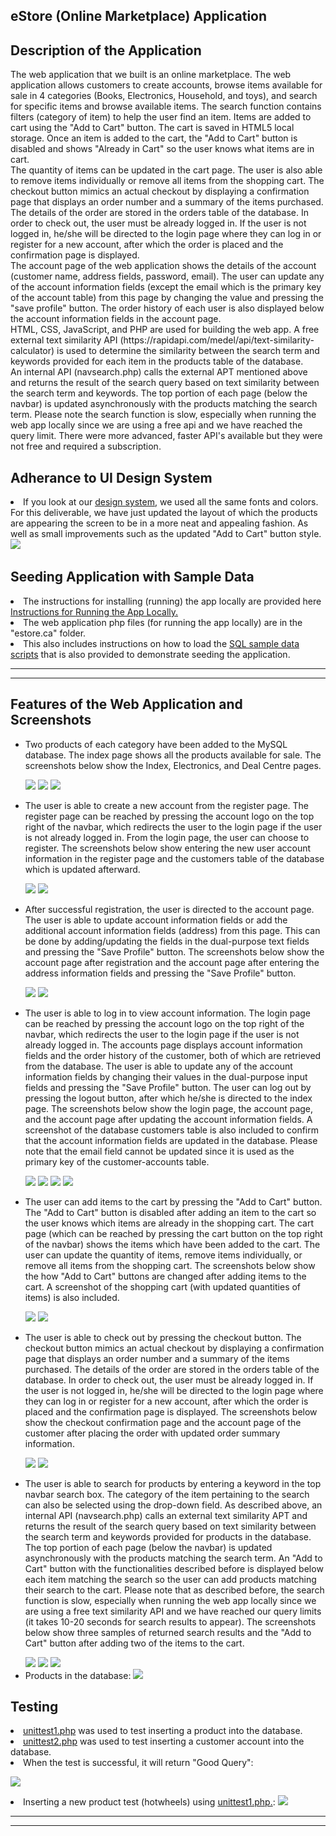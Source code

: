 <h2>eStore (Online Marketplace) Application</h2>



<h2>Description of the Application</h2>
<p>The web application that we built is an online marketplace. The web application allows customers to create accounts, browse items available for
sale in 4 categories (Books, Electronics, Household, and toys), and search for specific items and browse available items. The search function contains filters
(category of item) to help the user find an item. Items are added to cart using the "Add to Cart" button. The cart is saved in HTML5 local storage. Once an item
is added to the cart, the "Add to Cart" button is disabled and shows "Already in Cart" so the user knows what items are in cart.<br>
The quantity of items can be updated in the cart page. The user is also able to remove items individually or remove all items from the shopping cart. The checkout
 button mimics an actual checkout by displaying a confirmation page that displays an order number and a summary of the items purchased. The details of the order are
 stored in the orders table of the database. In order to check out, the user must be already logged in. If the user is not logged in, he/she will be directed to the
 login page where they can log in or register for a new account, after which the order is placed and the confirmation page is displayed.<br>
 The account page of the web application shows the details of the account (customer name, address fields, password, email).
 The user can update any of the account information fields (except the email which is the primary key of the account table) from this page by changing the value and
 pressing the "save profile" button. The order history of each user is also displayed below the account information fields in the account page.
<br>
HTML, CSS, JavaScript, and PHP are used for building the web app. A free external text similarity API (https://rapidapi.com/medel/api/text-similarity-calculator) is used
to determine the similarity between the search term and keywords provided for each item in the products table of the database.<br>
An internal API (navsearch.php) calls the external APT mentioned above and returns the result of the search query based on text similarity between the search term and
 keywords. The top portion of each page (below the navbar) is updated asynchronously with the products matching the search term. Please note the search function
is slow, especially when running the web app locally since we are using a free api and we have reached the query limit. There were more advanced, faster API's 
available but they were not free and required a subscription. </p>



<h2>Adherance to UI Design System</h2>
<li>
If you look at our <a href=<img src="screenshots/updatedui.png"></img>design system</a>, we used all the same fonts and colors. For this deliverable, we have just updated the layout of which the products are appearing the screen to be in a more neat and appealing fashion. As well as small improvements such as the updated "Add to Cart" button style.

<img src="screenshots/updatedui.png">
</li>


<h2>Seeding Application with Sample Data</h2>
<li>The instructions for installing (running) the app locally are provided here <a href="INSTRUCTIONS FOR RUNNING LOCALLY.md">Instructions for Running the App Locally.</a> </li>
<li>The web application php files (for running the app locally) are in the "estore.ca" folder.</li>
<li>This also includes instructions on how to load the <a href=estore.ca/estore-3230388f1d.SQL>SQL sample data scripts</a> that is also provided to demonstrate seeding the application.</li>
<hr><hr>

<h2>Features of the Web Application and Screenshots</h2>
<ul>
<li>
Two products of each category have been added to the MySQL database. The index page shows all the products available for sale. The screenshots below show the Index,
 Electronics, and Deal Centre pages.
<p></p>
<img src="screenshots/index.png"></img>
<img src="screenshots/electronics.png"></img>
<img src="screenshots/dealcenter.png"></img>
<p></p>
</li>
<li>
The user is able to create a new account from the register page. The register page can be reached by pressing the account logo on the top right of the navbar, which
redirects the user to the login page if the user is not already logged in. From the login page, the user can choose to register. The screenshots below show entering
the new user account information in the register page and the customers table of the database which is updated afterward.
<p></p>
<img src="screenshots/register.png"></img>
<img src="screenshots/accounts table after registration.png"></img>
<p></p>
</li>
<li>
After successful registration, the user is directed to the account page. The user is able to update account information fields or add the additional account information
 fields (address) from this page. This can be done by adding/updating the fields in the dual-purpose text fields and pressing the "Save Profile" button. The screenshots
below show the account page after registration and the account page after entering the address information fields and pressing the "Save Profile" button.
<p></p>
<img src="screenshots/account page after registration.png"></img>
<img src="screenshots/account page after adding address.png"></img>
<p></p>
</li>
<li>
The user is able to log in to view account information. The login page can be reached by pressing the account logo on the top right of the navbar, which
redirects the user to the login page if the user is not already logged in. The accounts page displays account information fields and the order history of the customer,
 both of which are retrieved from the database. The user is able to update any of the account information fields by changing their values in the dual-purpose input
fields and pressing the "Save Profile" button. The user can log out by pressing the logout button, after which he/she is directed to the index page. The screenshots
 below show the login page, the account page, and the account page after updating the account information fields.
A screenshot of the database customers table is also included to confirm that the account information fields are updated in the database. Please note that the
email field cannot be updated since it is used as the primary key of the customer-accounts table.
<p></p>
<img src="screenshots/login.png"></img>
<img src="screenshots/account.png"></img>
<img src="screenshots/update profile.png"></img>
<img src="screenshots/database after updating account.png"></img>
<p></p>
</li>
<li>
The user can add items to the cart by pressing the "Add to Cart" button. The "Add to Cart" button is disabled after adding an item to the cart so the user knows which items
are already in the shopping cart. The cart page (which can be reached by pressing the cart button on the top right of the navbar) shows the items which have been
added to the cart. The user can update the quantity of items, remove items individually, or remove all items from the shopping cart. The screenshots below show the
how "Add to Cart" buttons are changed after adding items to the cart. A screenshot of the shopping cart (with updated quantities of items) is also included.
<p></p>
<img src="screenshots/button after adding to cart.png"></img>
<img src="screenshots/cart.png"></img>
<p></p>
</li>
<li>
The user is able to check out by pressing the checkout button. The checkout button mimics an actual checkout by displaying a confirmation page that displays an order
 number and a summary of the items purchased. The details of the order are stored in the orders table of the database. In order to check out, the user must be already logged in. If the user is not logged in, he/she will be directed to the
 login page where they can log in or register for a new account, after which the order is placed and the confirmation page is displayed. The screenshots below show the
 checkout confirmation page and the account page of the customer after placing the order with updated order summary information.
<p></p>
<img src="screenshots/checkout.png"></img>
<img src="screenshots/account page after order.png"></img>
<p></p>
</li>
<li>
The user is able to search for products by entering a keyword in the top navbar search box. The category of the item pertaining to the search can also be selected using
the drop-down field. As described above, an internal API (navsearch.php) calls an external text similarity APT and returns the result of the search query based on text
 similarity between the search term and keywords provided for products in the database. The top portion of each page (below the navbar) is updated asynchronously
 with the products matching the search term. An "Add to Cart" button with the functionalities described before is displayed below each item matching the search so
the user can add products matching their search to the cart. Please note that as described before, the search function is slow, especially when running the web app
 locally since we are using a free text similarity API and we have reached our query limits (it takes 10-20 seconds for search results to appear). The screenshots below show three samples of returned search results and the 
"Add to Cart" button after adding two of the items to the cart.
<p></p>
<img src="screenshots/search.png"></img>
<img src="screenshots/search2.png"></img>
<img src="screenshots/search add to cart.png"></img>
</li>
<li>
Products in the database:
<img src="screenshots/database of products.png"></img>
</li>
</ul>

<h2>Testing</h2>
<li>
<a href="unittest1.php">unittest1.php</a> was used to test inserting a product into the database.
</li>
<li>
<a href="unittest2php">unittest2.php</a> was used to test inserting a customer account into the database.
</li>
<li>
When the test is successful, it will return "Good Query":

<img src="screenshots/unittest.png"></img>
</li>
<li>
Inserting a new product test (hotwheels) using <a href="unittest1.php">unittest1.php.</a>:
<img src="screenshots/unittestdb.png"></img>
</li>




<hr><hr>
